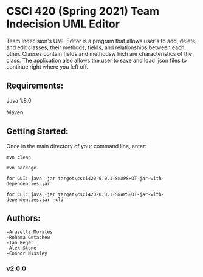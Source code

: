 # CSCI 420 (Spring 2021) Team Indecision UML Editor

Team Indecision's UML Editor is a program that allows user's to add, delete,
and edit classes, their methods, fields, and relationships between each other. 
Classes contain fields and methodsw hich are characteristics of the class. The application 
also allows the user to save and load .json files to continue right where you left
off. 

## Requirements:

Java 1.8.0

Maven

## Getting Started:

Once in the main directory of your command line, enter:

  
  ```mvn clean```
  
  ```mvn package```
  
  
  ```for GUI: java -jar target\csci420-0.0.1-SNAPSHOT-jar-with-dependencies.jar```
  
  ```for CLI: java -jar target\csci420-0.0.1-SNAPSHOT-jar-with-dependencies.jar -cli```

  
  ## Authors:
    -Araselli Morales
    -Rohama Getachew
    -Ian Reger
    -Alex Stone
    -Connor Nissley
    
### v2.0.0
